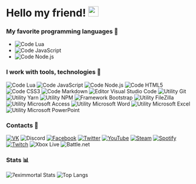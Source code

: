 # Hello my friend! <img src="https://emoji.discord.st/emojis/03138d04-37f4-449d-8c4c-12b266b24f34.gif" width="28px" alt="<3">

### My favorite programming languages 💙
- ![Code Lua](https://img.shields.io/badge/-Lua-white?style=for-the-badge&logo=lua&logoColor=2C2D72)
- ![Code JavaScript](https://img.shields.io/badge/-JavaScript-white?style=for-the-badge&logo=javascript&logoColor=F7DF1E)
- ![Code Node.js](https://img.shields.io/badge/-Node.js-white?style=for-the-badge&logo=node.js&logoColor=339933)

### I work with tools, technologies 🔧
![Code Lua](https://img.shields.io/badge/Code-Lua-2C2D72?style=flat-square&logo=lua&logoColor=2C2D72&labelColor=white)
![Code JavaScript](https://img.shields.io/badge/Code-JavaScript-F7DF1E?style=flat-square&logo=javascript&logoColor=F7DF1E&labelColor=white)
![Code Node.js](https://img.shields.io/badge/Code-Node.js-339933?style=flat-square&logo=node.js&logoColor=339933&labelColor=white)
![Code HTML5](https://img.shields.io/badge/Code-HTML5-E34F26?style=flat-square&logo=html5&logoColor=E34F26&labelColor=white)
![Code CSS3](https://img.shields.io/badge/Code-CSS3-1572B6?style=flat-square&logo=css3&logoColor=1572B6&labelColor=white)
![Code Markdown](https://img.shields.io/badge/Code-Markdown-000000?style=flat-square&logo=markdown&logoColor=000000&labelColor=white)
![Editor Visual Studio Code](https://img.shields.io/badge/Editor-Visual_Studio_Code-007ACC?style=flat-square&logo=visual-studio-code&logoColor=007ACC&labelColor=white)
![Utility Git](https://img.shields.io/badge/Utility-Git-F05032?style=flat-square&logo=git&logoColor=F05032&labelColor=white)
![Utility Yarn](https://img.shields.io/badge/Utility-Yarn-2C8EBB?style=flat-square&logo=yarn&logoColor=2C8EBB&labelColor=white)
![Utility NPM](https://img.shields.io/badge/Utility-NPM-CB3837?style=flat-square&logo=npm&logoColor=CB3837&labelColor=white)
![Framework Bootstrap](https://img.shields.io/badge/Framework-Bootstrap-7952B3?style=flat-square&logo=bootstrap&logoColor=7952B3&labelColor=white)
![Utility FileZilla](https://img.shields.io/badge/Utility-FileZilla-BF0000?style=flat-square&logo=filezilla&logoColor=BF0000&labelColor=white)
![Utility Microsoft Access](https://img.shields.io/badge/Utility-Microsoft_Access-A4373A?style=flat-square&logo=microsoft-access&logoColor=A4373A&labelColor=white)
![Utility Microsoft Word](https://img.shields.io/badge/Utility-Microsoft_Word-2B579A?style=flat-square&logo=microsoft-word&logoColor=2B579A&labelColor=white)
![Utility Microsoft Excel](https://img.shields.io/badge/Utility-Microsoft_Excel-217346?style=flat-square&logo=microsoft-excel&logoColor=217346&labelColor=white)
![Utility Microsoft PowerPoint](https://img.shields.io/badge/Utility-Microsoft_PowerPoint-B7472A?style=flat-square&logo=microsoft-powerpoint&logoColor=B7472A&labelColor=white)

### Contacts 📧
[![VK](https://img.shields.io/badge/VK-7eximmortal-4680C2?style=for-the-badge&logo=vk&logoColor=4680C2&labelColor=white)](https://vk.com/7eximmortal)
![Discord](https://img.shields.io/badge/Discord-7eximmortal--8481-5865F2?style=for-the-badge&logo=discord&logoColor=5865F2&labelColor=white)
[![Facebook](https://img.shields.io/badge/Facebook-Vlad_Petrenko-1877F2?style=for-the-badge&logo=facebook&logoColor=1877F2&labelColor=white)](https://www.facebook.com/profile.php?id=100073396981776)
[![Twitter](https://img.shields.io/badge/Twitter-7eximmortal-1DA1F2?style=for-the-badge&logo=twitter&logoColor=1DA1F2&labelColor=white)](https://twitter.com/7eximmortal)
[![YouTube](https://img.shields.io/badge/YouTube-7eximmortal-FF0000?style=for-the-badge&logo=youtube&logoColor=FF0000&labelColor=white)](https://www.youtube.com/channel/UCj8AHPTwrJts-rtg9ZAJaOg)
[![Steam](https://img.shields.io/badge/Steam-7eximmortal-000000?style=for-the-badge&logo=steam&logoColor=000000&labelColor=white)](https://steamcommunity.com/id/7eximmortal/)
[![Spotify](https://img.shields.io/badge/Spotify-7eximmortal-1DB954?style=for-the-badge&logo=spotify&logoColor=1DB954&labelColor=white)](https://open.spotify.com/user/ocbf829cye5e8nr8h8oren0lb)
[![Twitch](https://img.shields.io/badge/Twitch-7eximmortal-9146FF?style=for-the-badge&logo=twitch&logoColor=9146FF&labelColor=white)](https://www.twitch.tv/7eximmortal)
![Xbox Live](https://img.shields.io/badge/Xbox_Live-ex7immortal-107C10?style=for-the-badge&logo=xbox&logoColor=107C10&labelColor=white)
![Battle.net](https://img.shields.io/badge/Battle.net-ex7immortal--2629-148EFF?style=for-the-badge&logo=battle.net&logoColor=148EFF&labelColor=white)

### Stats 📊

![7eximmortal Stats](https://github-readme-stats.vercel.app/api?username=7eximmortal&hide=contribs,prs&show_icons=true&theme=tokyonight) 
![Top Langs](https://github-readme-stats.vercel.app/api/top-langs/?username=7eximmortal&layout=compact)

